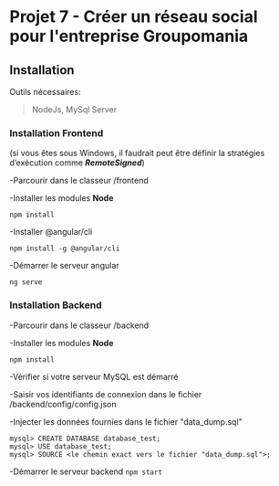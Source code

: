 # Projet 7 - Créer un réseau social pour l'entreprise Groupomania

## Installation
Outils nécessaires:
  > NodeJs, MySql Server

### Installation Frontend
(si vous êtes sous Windows, il faudrait peut être définir la stratégies d’exécution comme **_RemoteSigned_**)

-Parcourir dans le classeur /frontend

-Installer les modules **Node**

`npm install`

-Installer @angular/cli 

`npm install -g @angular/cli`

-Démarrer le serveur angular

`ng serve`

### Installation Backend
-Parcourir dans le classeur /backend

-Installer les modules **Node**

`npm install`

-Vérifier si votre serveur MySQL est démarré

-Saisir vos identifiants de connexion dans le fichier /backend/config/config.json

-Injecter les données fournies dans le fichier "data_dump.sql"

```
mysql> CREATE DATABASE database_test;
mysql> USE database_test;
mysql> SOURCE <le chemin exact vers le fichier "data_dump.sql">;
```

-Démarrer le serveur backend
`npm start`